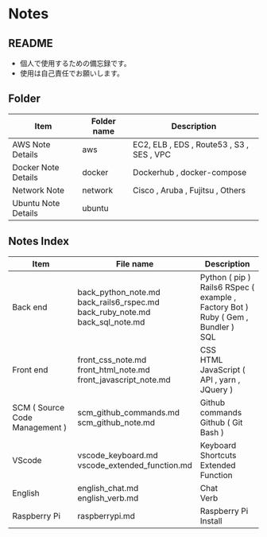 # Notes

## README
 - 個人で使用するための備忘録です。
 - 使用は自己責任でお願いします。

## Folder

|Item|Folder name|Description|
|---|---|---|
|AWS Note Details|aws|EC2, ELB , EDS , Route53 , S3 , SES , VPC|
|Docker Note Details|docker|Dockerhub , docker-compose|
|Network Note|network|Cisco , Aruba , Fujitsu , Others|
|Ubuntu Note Details|ubuntu||

## Notes Index

|Item|File name|Description|
|---|---|---|
|Back end|back_python_note.md<br>back_rails6_rspec.md<br>back_ruby_note.md<br>back_sql_note.md|Python ( pip )<br>Rails6 RSpec ( example , Factory Bot )<br>Ruby ( Gem , Bundler )<br>SQL|
|Front end|front_css_note.md<br>front_html_note.md<br>front_javascript_note.md|CSS<br>HTML<br>JavaScript ( API , yarn , JQuery )|
|SCM ( Source Code Management )|scm_github_commands.md<br>scm_github_note.md|Github commands<br>Github ( Git Bash ) |
|VScode|vscode_keyboard.md<br>vscode_extended_function.md|Keyboard Shortcuts<br>Extended Function|
|English|english_chat.md<br>english_verb.md|Chat<br>Verb|
|Raspberry Pi|raspberrypi.md|Raspberry Pi Install|

